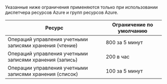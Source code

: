 Указанные ниже ограничения применяются только при использовании диспетчера ресурсов Azure и групп ресурсов Azure.

Ресурс|Ограничение по умолчанию
---|---
Операций управления учетными записями хранения (чтение)|800 за 5 минут
Операций управления учетными записями хранения (запись)|200 в час
Операции управления учетными записями хранения (список)|100 за 5 минут

<!---HONumber=Nov15_HO3-->